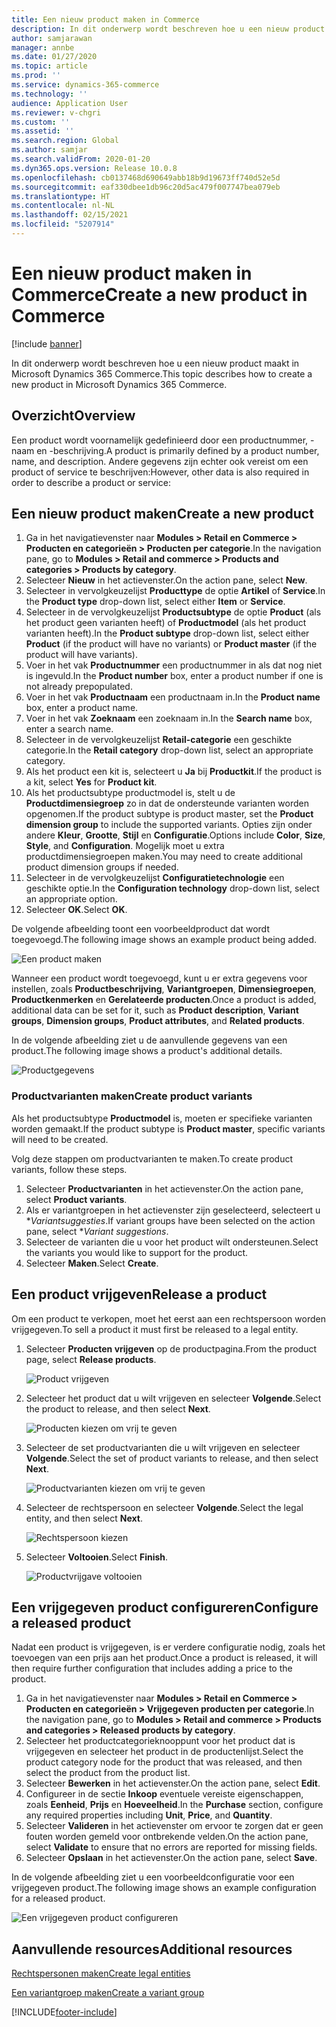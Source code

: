 ```yaml
---
title: Een nieuw product maken in Commerce
description: In dit onderwerp wordt beschreven hoe u een nieuw product maakt in Microsoft Dynamics 365 Commerce.
author: samjarawan
manager: annbe
ms.date: 01/27/2020
ms.topic: article
ms.prod: ''
ms.service: dynamics-365-commerce
ms.technology: ''
audience: Application User
ms.reviewer: v-chgri
ms.custom: ''
ms.assetid: ''
ms.search.region: Global
ms.author: samjar
ms.search.validFrom: 2020-01-20
ms.dyn365.ops.version: Release 10.0.8
ms.openlocfilehash: cb0137468d690649abb18b9d19673ff740d52e5d
ms.sourcegitcommit: eaf330dbee1db96c20d5ac479f007747bea079eb
ms.translationtype: HT
ms.contentlocale: nl-NL
ms.lasthandoff: 02/15/2021
ms.locfileid: "5207914"
---
```

# <a name="create-a-new-product-in-commerce"></a><span data-ttu-id="3763b-103">Een nieuw product maken in Commerce</span><span class="sxs-lookup"><span data-stu-id="3763b-103">Create a new product in Commerce</span></span>


[!include [banner](includes/banner.md)]

<span data-ttu-id="3763b-104">In dit onderwerp wordt beschreven hoe u een nieuw product maakt in Microsoft Dynamics 365 Commerce.</span><span class="sxs-lookup"><span data-stu-id="3763b-104">This topic describes how to create a new product in Microsoft Dynamics 365 Commerce.</span></span>

## <a name="overview"></a><span data-ttu-id="3763b-105">Overzicht</span><span class="sxs-lookup"><span data-stu-id="3763b-105">Overview</span></span>

<span data-ttu-id="3763b-106">Een product wordt voornamelijk gedefinieerd door een productnummer, -naam en -beschrijving.</span><span class="sxs-lookup"><span data-stu-id="3763b-106">A product is primarily defined by a product number, name, and description.</span></span> <span data-ttu-id="3763b-107">Andere gegevens zijn echter ook vereist om een product of service te beschrijven:</span><span class="sxs-lookup"><span data-stu-id="3763b-107">However, other data is also required in order to describe a product or service:</span></span>

## <a name="create-a-new-product"></a><span data-ttu-id="3763b-108">Een nieuw product maken</span><span class="sxs-lookup"><span data-stu-id="3763b-108">Create a new product</span></span>

1. <span data-ttu-id="3763b-109">Ga in het navigatievenster naar **Modules \> Retail en Commerce \> Producten en categorieën \> Producten per categorie**.</span><span class="sxs-lookup"><span data-stu-id="3763b-109">In the navigation pane, go to **Modules \> Retail and commerce \> Products and categories \> Products by category**.</span></span>
1. <span data-ttu-id="3763b-110">Selecteer **Nieuw** in het actievenster.</span><span class="sxs-lookup"><span data-stu-id="3763b-110">On the action pane, select **New**.</span></span>
1. <span data-ttu-id="3763b-111">Selecteer in vervolgkeuzelijst **Producttype** de optie **Artikel** of **Service**.</span><span class="sxs-lookup"><span data-stu-id="3763b-111">In the **Product type** drop-down list, select either **Item** or **Service**.</span></span>
1. <span data-ttu-id="3763b-112">Selecteer in de vervolgkeuzelijst **Productsubtype** de optie **Product** (als het product geen varianten heeft) of **Productmodel** (als het product varianten heeft).</span><span class="sxs-lookup"><span data-stu-id="3763b-112">In the **Product subtype** drop-down list, select either **Product** (if the product will have no variants) or **Product master** (if the product will have variants).</span></span>
1. <span data-ttu-id="3763b-113">Voer in het vak **Productnummer** een productnummer in als dat nog niet is ingevuld.</span><span class="sxs-lookup"><span data-stu-id="3763b-113">In the **Product number** box, enter a product number if one is not already prepopulated.</span></span>
1. <span data-ttu-id="3763b-114">Voer in het vak **Productnaam** een productnaam in.</span><span class="sxs-lookup"><span data-stu-id="3763b-114">In the **Product name** box, enter a product name.</span></span>
1. <span data-ttu-id="3763b-115">Voer in het vak **Zoeknaam** een zoeknaam in.</span><span class="sxs-lookup"><span data-stu-id="3763b-115">In the **Search name** box, enter a search name.</span></span>
1. <span data-ttu-id="3763b-116">Selecteer in de vervolgkeuzelijst **Retail-categorie** een geschikte categorie.</span><span class="sxs-lookup"><span data-stu-id="3763b-116">In the **Retail category** drop-down list, select an appropriate category.</span></span>
1. <span data-ttu-id="3763b-117">Als het product een kit is, selecteert u **Ja** bij **Productkit**.</span><span class="sxs-lookup"><span data-stu-id="3763b-117">If the product is a kit, select **Yes** for **Product kit**.</span></span>
1. <span data-ttu-id="3763b-118">Als het productsubtype productmodel is, stelt u de **Productdimensiegroep** zo in dat de ondersteunde varianten worden opgenomen.</span><span class="sxs-lookup"><span data-stu-id="3763b-118">If the product subtype is product master, set the **Product dimension group** to include the supported variants.</span></span> <span data-ttu-id="3763b-119">Opties zijn onder andere **Kleur**, **Grootte**, **Stijl** en **Configuratie**.</span><span class="sxs-lookup"><span data-stu-id="3763b-119">Options include **Color**, **Size**, **Style**, and **Configuration**.</span></span> <span data-ttu-id="3763b-120">Mogelijk moet u extra productdimensiegroepen maken.</span><span class="sxs-lookup"><span data-stu-id="3763b-120">You may need to create additional product dimension groups if needed.</span></span>
1. <span data-ttu-id="3763b-121">Selecteer in de vervolgkeuzelijst **Configuratietechnologie** een geschikte optie.</span><span class="sxs-lookup"><span data-stu-id="3763b-121">In the **Configuration technology** drop-down list, select an appropriate option.</span></span>
1. <span data-ttu-id="3763b-122">Selecteer **OK**.</span><span class="sxs-lookup"><span data-stu-id="3763b-122">Select **OK**.</span></span>

<span data-ttu-id="3763b-123">De volgende afbeelding toont een voorbeeldproduct dat wordt toegevoegd.</span><span class="sxs-lookup"><span data-stu-id="3763b-123">The following image shows an example product being added.</span></span>

![Een product maken](media/create-new-product.png)

<span data-ttu-id="3763b-125">Wanneer een product wordt toegevoegd, kunt u er extra gegevens voor instellen, zoals **Productbeschrijving**, **Variantgroepen**, **Dimensiegroepen**, **Productkenmerken** en **Gerelateerde producten**.</span><span class="sxs-lookup"><span data-stu-id="3763b-125">Once a product is added, additional data can be set for it, such as **Product description**, **Variant groups**, **Dimension groups**, **Product attributes**, and **Related products**.</span></span>

<span data-ttu-id="3763b-126">In de volgende afbeelding ziet u de aanvullende gegevens van een product.</span><span class="sxs-lookup"><span data-stu-id="3763b-126">The following image shows a product's additional details.</span></span>

![Productgegevens](media/create-new-product-2.png)

### <a name="create-product-variants"></a><span data-ttu-id="3763b-128">Productvarianten maken</span><span class="sxs-lookup"><span data-stu-id="3763b-128">Create product variants</span></span>

<span data-ttu-id="3763b-129">Als het productsubtype **Productmodel** is, moeten er specifieke varianten worden gemaakt.</span><span class="sxs-lookup"><span data-stu-id="3763b-129">If the product subtype is **Product master**, specific variants will need to be created.</span></span> 

<span data-ttu-id="3763b-130">Volg deze stappen om productvarianten te maken.</span><span class="sxs-lookup"><span data-stu-id="3763b-130">To create product variants, follow these steps.</span></span>

1. <span data-ttu-id="3763b-131">Selecteer **Productvarianten** in het actievenster.</span><span class="sxs-lookup"><span data-stu-id="3763b-131">On the action pane, select **Product variants**.</span></span>
1. <span data-ttu-id="3763b-132">Als er variantgroepen in het actievenster zijn geselecteerd, selecteert u \**Variantsuggesties*.</span><span class="sxs-lookup"><span data-stu-id="3763b-132">If variant groups have been selected on the action pane, select \**Variant suggestions*.</span></span>
1. <span data-ttu-id="3763b-133">Selecteer de varianten die u voor het product wilt ondersteunen.</span><span class="sxs-lookup"><span data-stu-id="3763b-133">Select the variants you would like to support for the product.</span></span>
1. <span data-ttu-id="3763b-134">Selecteer **Maken**.</span><span class="sxs-lookup"><span data-stu-id="3763b-134">Select **Create**.</span></span>

## <a name="release-a-product"></a><span data-ttu-id="3763b-135">Een product vrijgeven</span><span class="sxs-lookup"><span data-stu-id="3763b-135">Release a product</span></span>

<span data-ttu-id="3763b-136">Om een product te verkopen, moet het eerst aan een rechtspersoon worden vrijgegeven.</span><span class="sxs-lookup"><span data-stu-id="3763b-136">To sell a product it must first be released to a legal entity.</span></span>

1. <span data-ttu-id="3763b-137">Selecteer **Producten vrijgeven** op de productpagina.</span><span class="sxs-lookup"><span data-stu-id="3763b-137">From the product page, select **Release products**.</span></span>

    ![Product vrijgeven](media/create-new-product-3.png)

1. <span data-ttu-id="3763b-139">Selecteer het product dat u wilt vrijgeven en selecteer **Volgende**.</span><span class="sxs-lookup"><span data-stu-id="3763b-139">Select the product to release, and then select **Next**.</span></span>

    ![Producten kiezen om vrij te geven](media/create-new-product-4.png)

1. <span data-ttu-id="3763b-141">Selecteer de set productvarianten die u wilt vrijgeven en selecteer **Volgende**.</span><span class="sxs-lookup"><span data-stu-id="3763b-141">Select the set of product variants to release, and then select **Next**.</span></span>

    ![Productvarianten kiezen om vrij te geven](media/create-new-product-5.png)

1. <span data-ttu-id="3763b-143">Selecteer de rechtspersoon en selecteer **Volgende**.</span><span class="sxs-lookup"><span data-stu-id="3763b-143">Select the legal entity, and then select **Next**.</span></span>

    ![Rechtspersoon kiezen](media/create-new-product-6.png)

1. <span data-ttu-id="3763b-145">Selecteer **Voltooien**.</span><span class="sxs-lookup"><span data-stu-id="3763b-145">Select **Finish**.</span></span>

    ![Productvrijgave voltooien](media/create-new-product-7.png)

## <a name="configure-a-released-product"></a><span data-ttu-id="3763b-147">Een vrijgegeven product configureren</span><span class="sxs-lookup"><span data-stu-id="3763b-147">Configure a released product</span></span>

<span data-ttu-id="3763b-148">Nadat een product is vrijgegeven, is er verdere configuratie nodig, zoals het toevoegen van een prijs aan het product.</span><span class="sxs-lookup"><span data-stu-id="3763b-148">Once a product is released, it will then require further configuration that includes adding a price to the product.</span></span>

1. <span data-ttu-id="3763b-149">Ga in het navigatievenster naar **Modules \> Retail en Commerce \> Producten en categorieën \> Vrijgegeven producten per categorie**.</span><span class="sxs-lookup"><span data-stu-id="3763b-149">In the navigation pane, go to **Modules \> Retail and commerce \> Products and categories \> Released products by category**.</span></span>
1. <span data-ttu-id="3763b-150">Selecteer het productcategorieknooppunt voor het product dat is vrijgegeven en selecteer het product in de productenlijst.</span><span class="sxs-lookup"><span data-stu-id="3763b-150">Select the product category node for the product that was released, and then select the product from the product list.</span></span>
1. <span data-ttu-id="3763b-151">Selecteer **Bewerken** in het actievenster.</span><span class="sxs-lookup"><span data-stu-id="3763b-151">On the action pane, select **Edit**.</span></span>
1. <span data-ttu-id="3763b-152">Configureer in de sectie **Inkoop** eventuele vereiste eigenschappen, zoals **Eenheid**, **Prijs** en **Hoeveelheid**.</span><span class="sxs-lookup"><span data-stu-id="3763b-152">In the **Purchase** section, configure any required properties including **Unit**, **Price**,  and **Quantity**.</span></span>
1. <span data-ttu-id="3763b-153">Selecteer **Valideren** in het actievenster om ervoor te zorgen dat er geen fouten worden gemeld voor ontbrekende velden.</span><span class="sxs-lookup"><span data-stu-id="3763b-153">On the action pane, select **Validate** to ensure that no errors are reported for missing fields.</span></span>
1. <span data-ttu-id="3763b-154">Selecteer **Opslaan** in het actievenster.</span><span class="sxs-lookup"><span data-stu-id="3763b-154">On the action pane, select **Save**.</span></span>

<span data-ttu-id="3763b-155">In de volgende afbeelding ziet u een voorbeeldconfiguratie voor een vrijgegeven product.</span><span class="sxs-lookup"><span data-stu-id="3763b-155">The following image shows an example configuration for a released product.</span></span>

![Een vrijgegeven product configureren](media/create-new-product-8.png)

## <a name="additional-resources"></a><span data-ttu-id="3763b-157">Aanvullende resources</span><span class="sxs-lookup"><span data-stu-id="3763b-157">Additional resources</span></span>

[<span data-ttu-id="3763b-158">Rechtspersonen maken</span><span class="sxs-lookup"><span data-stu-id="3763b-158">Create legal entities</span></span>](channels-legal-entities.md)

[<span data-ttu-id="3763b-159">Een variantgroep maken</span><span class="sxs-lookup"><span data-stu-id="3763b-159">Create a variant group</span></span>](create-variant-group.md) 


[!INCLUDE[footer-include](../includes/footer-banner.md)]